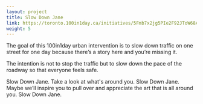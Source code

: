 ```yaml
---
layout: project
title: Slow Down Jane
link: https://toronto.100in1day.ca/initiatives/5Fmb7x2jg5PIe2F92JToW68AMHD
weight: 5
---
```

The goal of this 100in1day urban intervention is to slow down traffic on one street for one day because there’s a story here and you’re missing it.

The intention is not to stop the traffic but to slow down the pace of the roadway so that everyone feels safe.

Slow Down Jane. Take a look at what's around you. Slow Down Jane. Maybe we’ll inspire you to pull over and appreciate the art that is all around you. Slow Down Jane.
